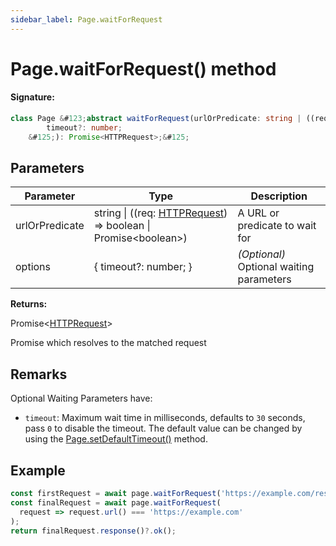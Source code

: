 ```yaml
---
sidebar_label: Page.waitForRequest
---
```


# Page.waitForRequest() method

#### Signature:

```typescript
class Page &#123;abstract waitForRequest(urlOrPredicate: string | ((req: HTTPRequest) => boolean | Promise<boolean>), options?: &#123;
        timeout?: number;
    &#125;): Promise<HTTPRequest>;&#125;
```

## Parameters

| Parameter      | Type                                                                                                 | Description                              |
| -------------- | ---------------------------------------------------------------------------------------------------- | ---------------------------------------- |
| urlOrPredicate | string \| ((req: [HTTPRequest](./puppeteer.httprequest.md)) =&gt; boolean \| Promise&lt;boolean&gt;) | A URL or predicate to wait for           |
| options        | &#123; timeout?: number; &#125;                                                                      | _(Optional)_ Optional waiting parameters |

**Returns:**

Promise&lt;[HTTPRequest](./puppeteer.httprequest.md)&gt;

Promise which resolves to the matched request

## Remarks

Optional Waiting Parameters have:

- `timeout`: Maximum wait time in milliseconds, defaults to `30` seconds, pass `0` to disable the timeout. The default value can be changed by using the [Page.setDefaultTimeout()](./puppeteer.page.setdefaulttimeout.md) method.

## Example

```ts
const firstRequest = await page.waitForRequest('https://example.com/resource');
const finalRequest = await page.waitForRequest(
  request => request.url() === 'https://example.com'
);
return finalRequest.response()?.ok();
```

